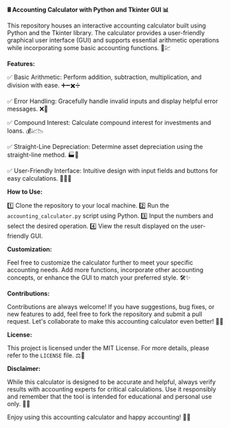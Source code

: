 **🖩 Accounting Calculator with Python and Tkinter GUI 📊**

This repository houses an interactive accounting calculator built using Python and the Tkinter library. The calculator provides a user-friendly graphical user interface (GUI) and supports essential arithmetic operations while incorporating some basic accounting functions. 💼💹

**Features:**

✅ Basic Arithmetic: Perform addition, subtraction, multiplication, and division with ease. ➕➖✖️➗

✅ Error Handling: Gracefully handle invalid inputs and display helpful error messages. ❌🧠

✅ Compound Interest: Calculate compound interest for investments and loans. 💰📈📉

✅ Straight-Line Depreciation: Determine asset depreciation using the straight-line method. 🏭💸

✅ User-Friendly Interface: Intuitive design with input fields and buttons for easy calculations. 🎨👨‍💼

**How to Use:**

1️⃣ Clone the repository to your local machine.
2️⃣ Run the `accounting_calculator.py` script using Python.
3️⃣ Input the numbers and select the desired operation.
4️⃣ View the result displayed on the user-friendly GUI.

**Customization:**

Feel free to customize the calculator further to meet your specific accounting needs. Add more functions, incorporate other accounting concepts, or enhance the GUI to match your preferred style. 🛠️✨

**Contributions:**

Contributions are always welcome! If you have suggestions, bug fixes, or new features to add, feel free to fork the repository and submit a pull request. Let's collaborate to make this accounting calculator even better! 🤝🚀

**License:**

This project is licensed under the MIT License. For more details, please refer to the `LICENSE` file. ⚖️📜

**Disclaimer:**

While this calculator is designed to be accurate and helpful, always verify results with accounting experts for critical calculations. Use it responsibly and remember that the tool is intended for educational and personal use only. 🚧🧮

Enjoy using this accounting calculator and happy accounting! 💼💡

